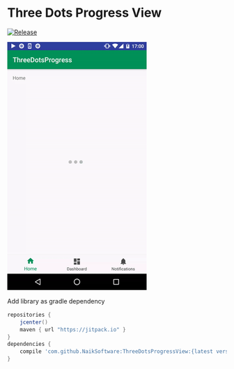 # Three Dots Progress View

[![Release](https://jitpack.io/v/NaikSoftware/ThreeDotsProgressView.svg)](https://jitpack.io/#NaikSoftware/ThreeDotsProgressView)

![screenshot](screen.gif)

Add library as gradle dependency

```gradle
repositories { 
    jcenter()
    maven { url "https://jitpack.io" }
}
dependencies {
    compile 'com.github.NaikSoftware:ThreeDotsProgressView:{latest version}'
}
```
